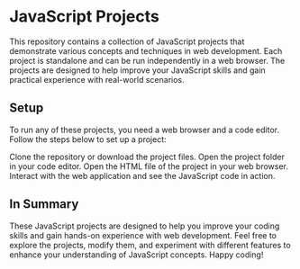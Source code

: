 # JavaScript Projects

This repository contains a collection of JavaScript projects that demonstrate various concepts and techniques in web development. Each project is standalone and can be run independently in a web browser. The projects are designed to help improve your JavaScript skills and gain practical experience with real-world scenarios.

<!-- ##  Project List
1. Weather App
The Weather App is a web application that allows users to search for weather information for a specific location. It utilizes a weather API to fetch weather data and displays it in a user-friendly format. Users can enter a city name or zip code to get the current weather conditions, temperature, humidity, and other weather-related information.

2. ToDo List
The ToDo List project is a simple task management application that allows users to create, update, and delete tasks. Users can add tasks with due dates, mark tasks as completed, and filter tasks based on their status. It demonstrates basic CRUD (Create, Read, Update, Delete) operations using JavaScript and DOM manipulation.

3. Calculator
The Calculator project is a basic calculator that performs arithmetic operations such as addition, subtraction, multiplication, and division. It has a simple user interface with buttons for numbers and operators, and it displays the result of the calculations in real-time. This project is a good exercise to practice JavaScript arithmetic operations and event handling.

4. Random Quote Generator
The Random Quote Generator is a web application that displays random quotes to users. It fetches quotes from an API and updates the UI with a new quote and its author whenever the user clicks a "Generate Quote" button. This project demonstrates how to work with APIs, fetch data using JavaScript, and dynamically update the UI.

5. Image Slider
The Image Slider project is a carousel-style image gallery that displays a series of images in a slideshow format. It allows users to navigate through the images using previous and next buttons or by clicking on dots at the bottom of the slider. This project is a great opportunity to practice working with images, animations, and event handling in JavaScript. -->

## Setup
To run any of these projects, you need a web browser and a code editor. Follow the steps below to set up a project:

Clone the repository or download the project files.
Open the project folder in your code editor.
Open the HTML file of the project in your web browser.
Interact with the web application and see the JavaScript code in action.

## In Summary
These JavaScript projects are designed to help you improve your coding skills and gain hands-on experience with web development. Feel free to explore the projects, modify them, and experiment with different features to enhance your understanding of JavaScript concepts. Happy coding!